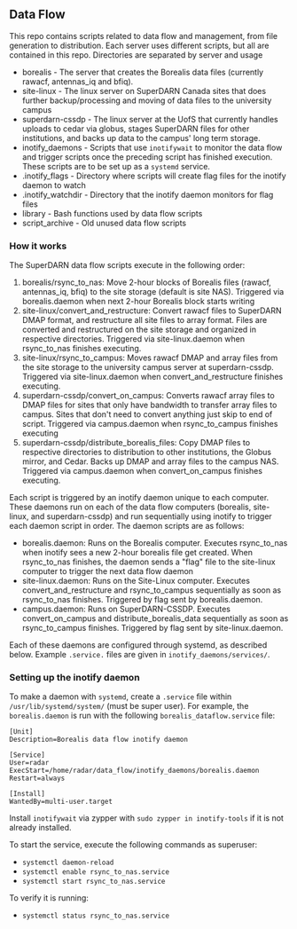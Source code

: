 ## Data Flow
This repo contains scripts related to data flow and management, from file generation to distribution.
Each server uses different scripts, but all are contained in this repo. Directories are separated by server and usage

- borealis - The server that creates the Borealis data files (currently rawacf, antennas\_iq and bfiq). 
- site-linux - The linux server on SuperDARN Canada sites that does further backup/processing and moving of data files
to the university campus
- superdarn-cssdp - The linux server at the UofS that currently handles uploads to cedar via globus, 
stages SuperDARN files for other institutions, and backs up data to the campus' long term storage.
- inotify_daemons - Scripts that use `inotifywait` to monitor the data flow and trigger scripts once the preceding script 
has finished execution. These scripts are to be set up as a `systemd` service.
- .inotify_flags - Directory where scripts will create flag files for the inotify daemon to watch
- .inotify_watchdir - Directory that the inotify daemon monitors for flag files
- library - Bash functions used by data flow scripts
- script_archive - Old unused data flow scripts

### How it works
The SuperDARN data flow scripts execute in the following order:

1. borealis/rsync_to_nas: Move 2-hour blocks of Borealis files (rawacf, antennas\_iq, bfiq) to the site storage (default
is site NAS). Triggered via borealis.daemon when next 2-hour Borealis block starts writing
2. site-linux/convert_and_restructure: Convert rawacf files to SuperDARN DMAP format, and restructure all site files to
array format. Files are converted and restructured on the site storage and organized in respective directories. Triggered via
site-linux.daemon when rsync_to_nas finishes executing.
3. site-linux/rsync_to_campus: Moves rawacf DMAP and array files from the site storage to the university campus server at
superdarn-cssdp. Triggered via site-linux.daemon when convert_and_restructure finishes executing.
4. superdarn-cssdp/convert_on_campus: Converts rawacf array files to DMAP files for sites that only have bandwidth to 
transfer array files to campus. Sites that don't need to convert anything just skip to end of script. Triggered via 
campus.daemon when rsync_to_campus finishes executing
5. superdarn-cssdp/distribute_borealis_files: Copy DMAP files to respective directories to distribution to other institutions,
the Globus mirror, and Cedar. Backs up DMAP and array files to the campus NAS. Triggered via campus.daemon when 
convert_on_campus finishes executing.


Each script is triggered by an inotify daemon unique to each computer. These daemons run on each of the data flow 
computers (borealis, site-linux, and superdarn-cssdp) and run sequentially using inotify to trigger each daemon script
in order. The daemon scripts are as follows:

- borealis.daemon: Runs on the Borealis computer. Executes rsync_to_nas when inotify sees a new 2-hour borealis file
get created. When rsync_to_nas finishes, the daemon sends a "flag" file to the site-linux computer to trigger the next
data flow daemon
- site-linux.daemon: Runs on the Site-Linux computer. Executes convert_and_restructure and rsync_to_campus sequentially
as soon as rsync_to_nas finishes. Triggered by flag sent by borealis.daemon.
- campus.daemon: Runs on SuperDARN-CSSDP. Executes convert_on_campus and distribute_borealis_data sequentially as soon
as rsync_to_campus finishes. Triggered by flag sent by site-linux.daemon.

Each of these daemons are configured through systemd, as described below. Example `.service.` files are given in 
`inotify_daemons/services/`.

### Setting up the inotify daemon
To make a daemon with `systemd`, create a `.service` file within `/usr/lib/systemd/system/` (must be super user). For 
example, the `borealis.daemon` is run with the following `borealis_dataflow.service` file:

```
[Unit]
Description=Borealis data flow inotify daemon

[Service]
User=radar
ExecStart=/home/radar/data_flow/inotify_daemons/borealis.daemon
Restart=always

[Install]
WantedBy=multi-user.target
```

Install `inotifywait` via zypper with `sudo zypper in inotify-tools` if it is not already installed.

To start the service, execute the following commands as superuser:
- `systemctl daemon-reload`
- `systemctl enable rsync_to_nas.service`
- `systemctl start rsync_to_nas.service`

To verify it is running:
- `systemctl status rsync_to_nas.service`